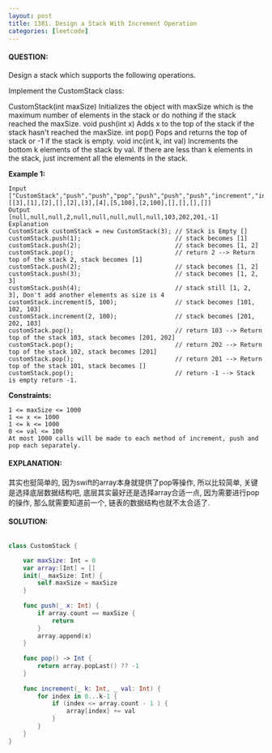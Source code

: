 ```yaml
---
layout: post
title: 1381. Design a Stack With Increment Operation
categories: [leetcode]
---
```

#### QUESTION:
Design a stack which supports the following operations.

Implement the CustomStack class:

CustomStack(int maxSize) Initializes the object with maxSize which is the maximum number of elements in the stack or do nothing if the stack reached the maxSize.
void push(int x) Adds x to the top of the stack if the stack hasn't reached the maxSize.
int pop() Pops and returns the top of stack or -1 if the stack is empty.
void inc(int k, int val) Increments the bottom k elements of the stack by val. If there are less than k elements in the stack, just increment all the elements in the stack.
 

__Example 1:__
```
Input
["CustomStack","push","push","pop","push","push","push","increment","increment","pop","pop","pop","pop"]
[[3],[1],[2],[],[2],[3],[4],[5,100],[2,100],[],[],[],[]]
Output
[null,null,null,2,null,null,null,null,null,103,202,201,-1]
Explanation
CustomStack customStack = new CustomStack(3); // Stack is Empty []
customStack.push(1);                          // stack becomes [1]
customStack.push(2);                          // stack becomes [1, 2]
customStack.pop();                            // return 2 --> Return top of the stack 2, stack becomes [1]
customStack.push(2);                          // stack becomes [1, 2]
customStack.push(3);                          // stack becomes [1, 2, 3]
customStack.push(4);                          // stack still [1, 2, 3], Don't add another elements as size is 4
customStack.increment(5, 100);                // stack becomes [101, 102, 103]
customStack.increment(2, 100);                // stack becomes [201, 202, 103]
customStack.pop();                            // return 103 --> Return top of the stack 103, stack becomes [201, 202]
customStack.pop();                            // return 202 --> Return top of the stack 102, stack becomes [201]
customStack.pop();                            // return 201 --> Return top of the stack 101, stack becomes []
customStack.pop();                            // return -1 --> Stack is empty return -1.
 ```

__Constraints:__
```
1 <= maxSize <= 1000
1 <= x <= 1000
1 <= k <= 1000
0 <= val <= 100
At most 1000 calls will be made to each method of increment, push and pop each separately.
```
#### EXPLANATION:

其实也挺简单的, 因为swift的array本身就提供了pop等操作, 所以比较简单, 关键是选择底层数据结构吧, 底层其实最好还是选择array合适一点, 因为需要进行pop的操作, 那么就需要知道前一个, 链表的数据结构也就不太合适了.

#### SOLUTION:
```swift

class CustomStack {

    var maxSize: Int = 0
    var array:[Int] = []
    init(_ maxSize: Int) {
        self.maxSize = maxSize
    }
        
    func push(_ x: Int) {
        if array.count == maxSize {
            return
        }
        array.append(x)
    }
        
    func pop() -> Int {
        return array.popLast() ?? -1 
    }
        
    func increment(_ k: Int, _ val: Int) {
        for index in 0...k-1 {
            if (index <= array.count - 1 ) {
                array[index] += val
            }
        }
    }
}
```
